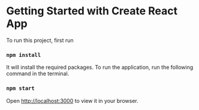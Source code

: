 # Getting Started with Create React App

To run this project, first run 

### `npm install`

It will install the required packages. To run the application, run the following command in the terminal. 

### `npm start`

Open [http://localhost:3000](http://localhost:3000) to view it in your browser.
